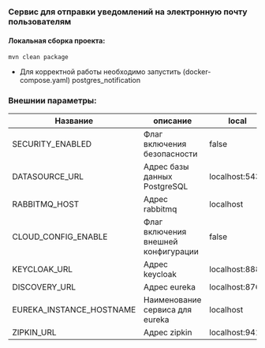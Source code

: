 ### Сервис для отправки уведомлений на электронную почту пользователям

#### Локальная сборка проекта:
```
mvn clean package
```
* Для корректной работы необходимо запустить (docker-compose.yaml) postgres_notification

### Внешнии параметры:
| Название                 | описание                            | local          | docker                      |
|--------------------------|-------------------------------------|----------------|-----------------------------|
| SECURITY_ENABLED         | Флаг включения безопасности         | false          | false                       |
| DATASOURCE_URL           | Адрес базы данных  PostgreSQL       | localhost:5436 | postgres_notification:5433  |
| RABBITMQ_HOST            | Адрес    rabbitmq                   | localhost      | rabbitmq                    |
| CLOUD_CONFIG_ENABLE      | Флаг включения внешней конфигурации | false          | false                       |
| KEYCLOAK_URL             | Адрес keycloak                      | localhost:8888 | keycloak:8080               |
| DISCOVERY_URL            | Адрес eureka                        | localhost:8761 | discovery-service:8761      |
| EUREKA_INSTANCE_HOSTNAME | Наименование сервиса для eureka     | localhost      | notification-service        |
| ZIPKIN_URL               | Адрес zipkin                        | localhost:9411 | zipkin:9411                 |